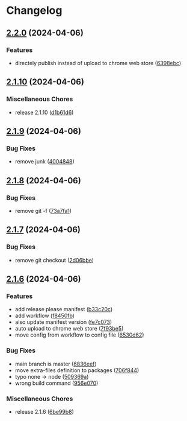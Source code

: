 # Changelog

## [2.2.0](https://github.com/simon511000/MiaouNotes/compare/miaounotes-v2.1.10...miaounotes-v2.2.0) (2024-04-06)


### Features

* directely publish instead of upload to chrome web store ([6398ebc](https://github.com/simon511000/MiaouNotes/commit/6398ebc463c10d8d1f89a3c2d56d90a6b2315304))

## [2.1.10](https://github.com/simon511000/MiaouNotes/compare/miaounotes-v2.1.9...miaounotes-v2.1.10) (2024-04-06)


### Miscellaneous Chores

* release 2.1.10 ([d1b61d6](https://github.com/simon511000/MiaouNotes/commit/d1b61d6a636570ef156295c6b7e6b92d366163ff))

## [2.1.9](https://github.com/simon511000/MiaouNotes/compare/miaounotes-v2.1.8...miaounotes-v2.1.9) (2024-04-06)


### Bug Fixes

* remove junk ([4004848](https://github.com/simon511000/MiaouNotes/commit/40048486da456320fa4159e5ef3f0bf4377570ab))

## [2.1.8](https://github.com/simon511000/MiaouNotes/compare/miaounotes-v2.1.7...miaounotes-v2.1.8) (2024-04-06)


### Bug Fixes

* remove git -f ([73a7fa1](https://github.com/simon511000/MiaouNotes/commit/73a7fa1694e0f71926d0c994defabbb4d1e1e14b))

## [2.1.7](https://github.com/simon511000/MiaouNotes/compare/miaounotes-v2.1.6...miaounotes-v2.1.7) (2024-04-06)


### Bug Fixes

* remove git checkout ([2d06bbe](https://github.com/simon511000/MiaouNotes/commit/2d06bbed8ecc31f9559f535d8ea234f7506b9771))

## [2.1.6](https://github.com/simon511000/MiaouNotes/compare/miaounotes-v2.1.5...miaounotes-v2.1.6) (2024-04-06)


### Features

* add release please manifest ([b33c20c](https://github.com/simon511000/MiaouNotes/commit/b33c20c3c1365a47107bbdfbdcdf989cd2f285e1))
* add workflow ([f8450fb](https://github.com/simon511000/MiaouNotes/commit/f8450fb305fc26750534136a4a9429a504eb783e))
* also update manifest version ([fe7c073](https://github.com/simon511000/MiaouNotes/commit/fe7c07376ad08ad5f859ea18027579347ce8cf5a))
* auto upload to chrome web store ([7f93be5](https://github.com/simon511000/MiaouNotes/commit/7f93be54b93bd012fadd5430600d689a8b469b89))
* move config from workflow to config file ([6530d62](https://github.com/simon511000/MiaouNotes/commit/6530d629bd11ecbcb1680f3f4c77d7b0a194ac22))


### Bug Fixes

* main branch is master ([6836eef](https://github.com/simon511000/MiaouNotes/commit/6836eefe9c5891d212ff567874272cfebbf1fd89))
* move extra-files definition to packages ([706f844](https://github.com/simon511000/MiaouNotes/commit/706f844e8a1b9a1b479b213b22343933414b7b40))
* typo none -&gt; node ([509369a](https://github.com/simon511000/MiaouNotes/commit/509369a05cc08a8fb49cc1c4882e36b499ac39d7))
* wrong build command ([956e070](https://github.com/simon511000/MiaouNotes/commit/956e070d6cbd55017582bb0cf6091304b31fbef8))


### Miscellaneous Chores

* release 2.1.6 ([6be99b8](https://github.com/simon511000/MiaouNotes/commit/6be99b88cadc8e4702ddb74e09d486f72d362733))
